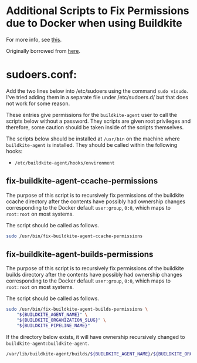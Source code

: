 # Additional Scripts to Fix Permissions due to Docker when using Buildkite

For more info, see [this](https://buildkite.com/docs/agent/v3/docker#permissions-errors-when-using-docker).

Originally borrowed from [here](https://github.com/buildkite/elastic-ci-stack-for-aws/blob/v2.3.4/packer/conf/buildkite-agent).

# sudoers.conf:

Add the two lines below into /etc/sudoers using the command `sudo visudo`. I've tried adding them in a separate file under
/etc/sudoers.d/ but that does not work for some reason.

These entries give permissions for the `buildkite-agent` user to call the scripts below without a password. They scripts are
given root privileges and therefore, some caution should be taken inside of the scripts themselves.

The scripts below should be installed at `/usr/bin` on the machine where `buildkite-agent` is installed. They should be called
within the following hooks:

* `/etc/buildkite-agent/hooks/environment`

## fix-buildkite-agent-ccache-permissions

The purpose of this script is to recursively fix permissions of the buildkite ccache directory after the contents have possibly had
ownership changes corresponding to the Docker default `user:group`, `0:0`, which maps to `root:root` on most systems.

The script should be called as follows.

```bash
sudo /usr/bin/fix-buildkite-agent-ccache-permissions
```

## fix-buildkite-agent-builds-permissions

The purpose of this script is to recursively fix permissions of the buildkite builds directory after the contents have possibly had
ownership changes corresponding to the Docker default `user:group`, `0:0`, which maps to `root:root` on most systems.

The script should be called as follows.

```bash
sudo /usr/bin/fix-buildkite-agent-builds-permissions \
	"${BUILDKITE_AGENT_NAME}" \
	"${BUILDKITE_ORGANIZATION_SLUG}" \
	"${BUILDKITE_PIPELINE_NAME}"
```

If the directory below exists, it will have ownership recursively changed to `buildkite-agent:buildkite-agent`.

```bash
/var/lib/buildkite-agent/builds/${BUILDKITE_AGENT_NAME}/${BUILDKITE_ORGANIZATION_SLUG}/${BUILDKITE_PIPELINE_NAME}
```
